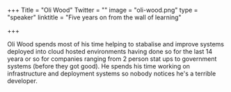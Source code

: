 +++
Title = "Oli Wood"
Twitter = ""
image = "oli-wood.png"
type = "speaker"
linktitle = "Five years on from the wall of learning"

+++

Oli Wood spends most of his time helping to stabalise and improve systems deployed into cloud hosted environments having done so for the last 14 yeara or so for companies ranging from 2 person stat ups to government systems (before they got good). He spends his time working on infrastructure and deployment systems so nobody notices he's a terrible developer.